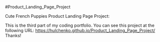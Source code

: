 #Product_Landing_Page_Project

Cute French Puppies Product Landing Page Project:

This is the third part of my coding portfolio. You can see this project at the following URL: https://hulchenko.github.io/Product_Landing_Page_Project/
Thanks!
